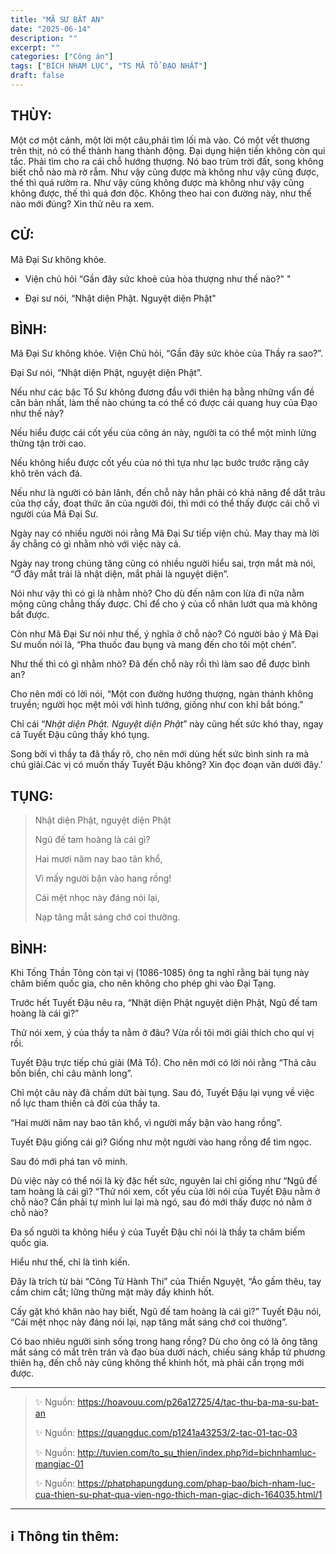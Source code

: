 ```yaml
---
title: "MÃ SƯ BẤT AN"
date: "2025-06-14"
description: ""
excerpt: ""
categories: ["Công án"]
tags: ["BÍCH NHAM LỤC", "TS MÃ TỔ ĐẠO NHẤT"]
draft: false
---
```


## THÙY:

Một cơ một cảnh, một lời một câu,phải tìm lối mà vào.
Có một vết thương trên thịt, nó có thể thành hang thành động.
Đại dụng hiện tiền không còn qui tắc.
Phải tìm cho ra cái chỗ hướng thượng.
Nó bao trùm trời đất, song không biết chỗ nào mà rờ rẫm.
Như vậy cũng được mà không như vậy cũng được, thế thì quá rườm ra.
Như vậy cũng không được mà không như vậy cũng không được, thế thì quá đơn độc.
Không theo hai con đường này, như thế nào mới đúng? Xin thử nêu ra xem.

## CỬ:

Mã Đại Sư không khỏe.

- Viện chủ hỏi “Gần đây sức khoẻ của hòa thượng như thế nào?" "

- Đại sư nói, “Nhật diện Phật. Nguyệt diện Phật"

## BÌNH:

Mã Đại Sư không khỏe. Viện Chủ hỏi, “Gần đây sức khỏe của Thầy ra sao?”.

Đại Sư nói, “Nhật diện Phật, nguyệt diện Phật”.

Nếu như các bậc Tổ Sư không đương đầu với thiên hạ bằng những vấn đề căn bản nhất, làm thế nào chúng ta có thể có được cái quang huy của Đạo như thế này?

Nếu hiểu được cái cốt yếu của công án này, người ta có thể một mình lửng thửng tận trời cao.

Nếu không hiểu được cốt yếu của nó thì tựa như lạc bước trước rặng cây khô trên vách đá.

Nếu như là người có bản lãnh, đến chỗ này hẳn phải có khả năng để dắt trâu của thợ cầy, đoạt thức ăn của người đói, thì mới có thể thấy được cái chỗ vì người của Mã Đại Sư.

Ngày nay có nhiều người nói rằng Mã Đại Sư tiếp viện chủ. May thay mà lời ấy chẳng có gì nhằm nhò với việc này cả.

Ngày nay trong chúng tăng cũng có nhiều người hiểu sai, trợn mắt mà nói, “Ở đây mắt trái là nhật diện, mắt phải là nguyệt diện”.

Nói như vậy thì có gì là nhằm nhò? Cho dù đến năm con lừa đi nữa nằm mộng cũng chẳng thấy được. Chỉ để cho ý của cổ nhân lướt qua mà không bắt được.

Còn như Mã Đại Sư nói như thế, ý nghĩa ở chỗ nào? Có người bảo ý Mã Đại Sư muốn nói là, “Pha thuốc đau bụng và mang đến cho tôi một chén”.

Như thế thì có gì nhằm nhò? Đã đến chỗ này rồi thì làm sao để được bình an?

Cho nên mới có lời nói, “Một con đường hướng thượng, ngàn thánh không truyền; người học mệt mỏi với hình tướng, giống như con khỉ bắt bóng.”

Chỉ cái “*Nhật diện Phật. Nguyệt diện Phật*” này cũng hết sức khó thay, ngay cả Tuyết Đậu cũng thấy khó tụng.

Song bởi vì thầy ta đã thấy rõ, cho nên mới dùng hết sức bình sinh ra mà chú giải.Các vị có muốn thấy Tuyết Đậu không? Xin đọc đoạn văn dưới đây.’

## TỤNG:

> Nhật diện Phật, nguyệt diện Phật
>
> Ngũ đế tam hoàng là cái gì?
>
> Hai mươi năm nay bao tân khổ,
>
> Vì mấy người bận vào hang rồng!
>
> Cái mệt nhọc này đáng nói lại,
>
> Nạp tăng mắt sáng chớ coi thường.

## BÌNH:

Khi Tống Thần Tông còn tại vị (1086-1085) ông ta nghĩ rằng bài tụng này châm biếm quốc gia, cho nên không cho phép ghi vào Đại Tạng.

Trước hết Tuyết Đậu nêu ra, “Nhật diện Phật nguyệt diện Phật, Ngũ đế tam hoàng là cái gì?”

Thử nói xem, ý của thầy ta nằm ở đâu? Vừa rồi tôi mới giải thích cho quí vị rồi.

Tuyết Đậu trực tiếp chú giải (Mã Tổ). Cho nên mới có lời nói rằng “Thả câu bốn biển, chỉ câu mãnh long”.

Chỉ một câu này đã chấm dứt bài tụng. Sau đó, Tuyết Đậu lại vụng về việc nổ lực tham thiền cả đời của thầy ta.

“Hai mười năm nay bao tân khổ, vì người mấy bận vào hang rồng”.

Tuyết Đậu giống cái gì? Giống như một người vào hang rồng để tìm ngọc.

Sau đó mới phá tan vô minh.

Dù việc này có thể nói là kỳ đặc hết sức, nguyên lai chỉ giống như “Ngũ đế tam hoàng là cái gì? “Thử nói xem, cốt yếu của lời nói của Tuyết Đậu nằm ở chỗ nào? Cần phải tự mình lui lại mà ngó, sau đó mới thấy được nó nằm ở chỗ nào?

Đa số người ta không hiểu ý của Tuyết Đậu chỉ nói là thầy ta châm biếm quốc gia.

Hiểu như thế, chỉ là tình kiến.

Đây là trích từ bài “Công Tử Hành Thi” của Thiền Nguyệt, “Áo gấm thêu, tay cầm chim cắt; lững thững mặt mày đầy khinh hốt.

Cấy gặt khó khăn nào hay biết, Ngũ đế tam hoàng là cái gì?” Tuyết Đậu nói, “Cái mệt nhọc này đáng nói lại, nạp tăng mắt sáng chớ coi thường”.

Có bao nhiêu người sinh sống trong hang rồng?
Dù cho ông có là ông tăng mắt sáng có mắt trên trán và đạo bùa dưới nách, chiếu sáng khắp tứ phương thiên hạ, đến chỗ này cũng không thể khinh hốt, mà phải cẩn trọng mới được.

***

> ✨ Nguồn: https://hoavouu.com/p26a12725/4/tac-thu-ba-ma-su-bat-an
>
> ✨ Nguồn: https://quangduc.com/p1241a43253/2-tac-01-tac-03
>
> ✨ Nguồn: http://tuvien.com/to_su_thien/index.php?id=bichnhamluc-mangiac-01
>
> ✨ Nguồn: https://phatphapungdung.com/phap-bao/bich-nham-luc-cua-thien-su-phat-qua-vien-ngo-thich-man-giac-dich-164035.html/1

***

## ℹ️ Thông tin thêm:

[^1]: ⭐️  <a href="https://blog.phapthihoi.org/gt-member/ts-ma-to-dao-nhat/" target="_blank">TS MÃ TỔ ĐẠO NHẤT</a>

